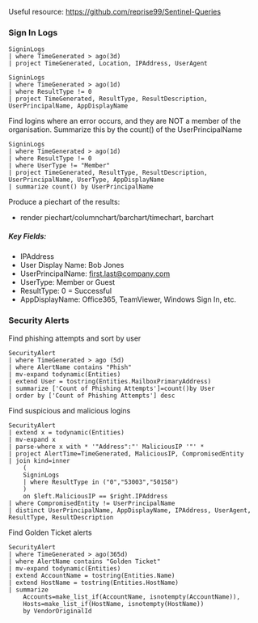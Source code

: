 Useful resource: https://github.com/reprise99/Sentinel-Queries

### Sign In Logs

```kql
SigninLogs
| where TimeGenerated > ago(3d)
| project TimeGenerated, Location, IPAddress, UserAgent
```

```kql
SigninLogs
| where TimeGenerated > ago(1d)
| where ResultType != 0
| project TimeGenerated, ResultType, ResultDescription, UserPrincipalName, AppDisplayName
```

Find logins where an error occurs, and they are NOT a member of the organisation. 
Summarize this by the count() of the UserPrincipalName
```kql
SigninLogs
| where TimeGenerated > ago(1d)
| where ResultType != 0
| where UserType != "Member"
| project TimeGenerated, ResultType, ResultDescription, UserPrincipalName, UserType, AppDisplayName
| summarize count() by UserPrincipalName
```

Produce a piechart of the results:
* render piechart/columnchart/barchart/timechart, barchart


##### Key Fields:
* IPAddress
* User Display Name: Bob Jones
* UserPrincipalName: first.last@company.com
* UserType: Member or Guest
* ResultType: 0 = Successful 
* AppDisplayName: Office365, TeamViewer, Windows Sign In, etc. 


### Security Alerts

Find phishing attempts and sort by user

```kql
SecurityAlert
| where TimeGenerated > ago (5d)
| where AlertName contains "Phish"
| mv-expand todynamic(Entities)
| extend User = tostring(Entities.MailboxPrimaryAddress)
| summarize ['Count of Phishing Attempts']=count()by User
| order by ['Count of Phishing Attempts'] desc
```

Find suspicious and malicious logins
```kql
SecurityAlert
| extend x = todynamic(Entities)
| mv-expand x
| parse-where x with * '"Address":"' MaliciousIP '"' *
| project AlertTime=TimeGenerated, MaliciousIP, CompromisedEntity
| join kind=inner
    (
    SigninLogs
    | where ResultType in ("0","53003","50158")
    )
    on $left.MaliciousIP == $right.IPAddress
| where CompromisedEntity != UserPrincipalName
| distinct UserPrincipalName, AppDisplayName, IPAddress, UserAgent, ResultType, ResultDescription
```

Find Golden Ticket alerts
```kql
SecurityAlert
| where TimeGenerated > ago(365d)
| where AlertName contains "Golden Ticket"
| mv-expand todynamic(Entities)
| extend AccountName = tostring(Entities.Name)
| extend HostName = tostring(Entities.HostName)
| summarize
    Accounts=make_list_if(AccountName, isnotempty(AccountName)),
    Hosts=make_list_if(HostName, isnotempty(HostName))
    by VendorOriginalId
```
